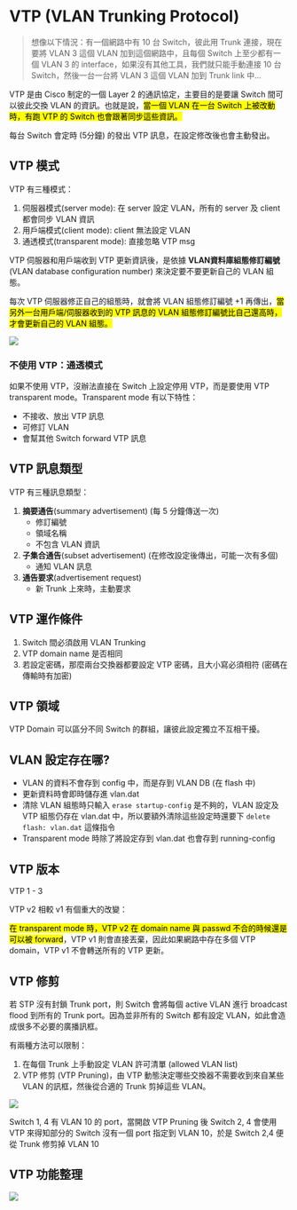 # VTP (VLAN Trunking Protocol)

> 想像以下情況：有一個網路中有 10 台 Switch，彼此用 Trunk 連接，現在要將 VLAN 3 這個 VLAN 加到這個網路中，且每個 Switch 上至少都有一個 VLAN 3 的 interface，如果沒有其他工具，我們就只能手動連接 10 台 Switch，然後一台一台將 VLAN 3 這個 VLAN 加到 Trunk link 中...

VTP 是由 Cisco 制定的一個 Layer 2 的通訊協定，主要目的是要讓 Switch 間可以彼此交換 VLAN 的資訊。也就是說，<mark>當一個 VLAN 在一台 Switch 上被改動時，有跑 VTP 的 Switch 也會跟著同步這些資訊。</mark>

每台 Switch 會定時 (5分鐘) 的發出 VTP 訊息，在設定修改後也會主動發出。

## VTP 模式

VTP 有三種模式：

1. 伺服器模式(server mode): 在 server 設定 VLAN，所有的 server 及 client 都會同步 VLAN 資訊
2. 用戶端模式(client mode): client 無法設定 VLAN
3. 通透模式(transparent mode): 直接忽略 VTP msg

VTP 伺服器和用戶端收到 VTP 更新資訊後，是依據 **VLAN資料庫組態修訂編號** (VLAN database configuration number) 來決定要不要更新自己的 VLAN 組態。

每次 VTP 伺服器修正自己的組態時，就會將 VLAN 組態修訂編號 +1 再傳出，<mark>當另外一台用戶端/伺服器收到的 VTP 訊息的 VLAN 組態修訂編號比自己還高時，才會更新自己的 VLAN 組態。</mark>

![](2019-05-01-01-47-34.png)

### 不使用 VTP：通透模式

如果不使用 VTP，沒辦法直接在 Switch 上設定停用 VTP，而是要使用 VTP transparent mode。Transparent mode 有以下特性：

* 不接收、放出 VTP 訊息
* 可修訂 VLAN
* 會幫其他 Switch forward VTP 訊息

## VTP 訊息類型

VTP 有三種訊息類型：

1. **摘要通告**(summary advertisement) (每 5 分鐘傳送一次)
   * 修訂編號
   * 領域名稱
   * 不包含 VLAN 資訊
2. **子集合通告**(subset advertisement) (在修改設定後傳出，可能一次有多個)
   * 通知 VLAN 訊息
3. **通告要求**(advertisement request)
   * 新 Trunk 上來時，主動要求

## VTP 運作條件

1. Switch 間必須啟用 VLAN Trunking
2. VTP domain name 是否相同
3. 若設定密碼，那麼兩台交換器都要設定 VTP 密碼，且大小寫必須相符 (密碼在傳輸時有加密)

## VTP 領域

VTP Domain 可以區分不同 Switch 的群組，讓彼此設定獨立不互相干擾。

## VLAN 設定存在哪?

* VLAN 的資料不會存到 config 中，而是存到 VLAN DB (在 flash 中)
* 更新資料時會即時儲存進 vlan.dat
* 清除 VLAN 組態時只輸入 `erase startup-config` 是不夠的，VLAN 設定及 VTP 組態仍存在 vlan.dat 中，所以要額外清除這些設定時還要下 `delete flash: vlan.dat` 這條指令
* Transparent mode 時除了將設定存到 vlan.dat 也會存到 running-config

## VTP 版本

VTP 1 - 3

VTP v2 相較 v1 有個重大的改變：

<mark>在 transparent mode 時，VTP v2 在 domain name 與 passwd 不合的時候還是可以被 forward</mark>，VTP v1 則會直接丟棄，因此如果網路中存在多個 VTP domain，VTP v1 不會轉送所有的 VTP 更新。

## VTP 修剪

若 STP 沒有封鎖 Trunk port，則 Switch 會將每個 active VLAN 進行 broadcast flood 到所有的 Trunk port。因為並非所有的 Switch 都有設定 VLAN，如此會造成很多不必要的廣播訊框。

有兩種方法可以限制：

1. 在每個 Trunk 上手動設定 VLAN 許可清單 (allowed VLAN list)
2. VTP 修剪 (VTP Pruning)，由 VTP 動態決定哪些交換器不需要收到來自某些 VLAN 的訊框，然後從合適的 Trunk 剪掉這些 VLAN。

![](2019-05-01-02-12-39.png)

Switch 1, 4 有 VLAN 10 的 port，當開啟 VTP Pruning 後 Switch 2, 4 會使用 VTP 來得知部分的 Switch 沒有一個 port 指定到 VLAN 10，於是 Switch 2,4 便從 Trunk 修剪掉 VLAN 10

## VTP 功能整理

![](2019-05-01-02-18-39.png)